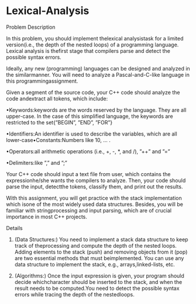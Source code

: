 # Lexical-Analysis

Problem Description

In this problem, you should implement thelexical  analysistask for a limited version(i.e., the depth of the nested loops) of a programming language. Lexical analysis is thefirst stage that compilers parse and detect the possible syntax errors.

Ideally, any new (programming) languages can be designed and analyzed in the similarmanner.  You will need to analyze a Pascal-and-C-like language in this programmingassignment.

Given a segment of the source code, your C++ code should analyze the code andextract all tokens, which include:

•Keywords:keywords are the words reserved by the language. They are all upper-case. In the case of this simplified language, the keywords are restricted to the set{”BEGIN”, ”END”, ”FOR”}

•Identifiers:An identifier is used to describe the variables, which are all lower-case•Constants:Numbers like 10, ... .

•Operators:all arithmetic operations (i.e., +, -, *, and /), ”++” and ”=”

•Delimiters:like ”,” and ”;”

Your C++ code should input a text file from user, which contains the expressionhe/she wants the compilers to analyze. Then, your code should parse the input, detectthe tokens, classify them, and print out the results.

With this assignment, you will get practice with the stack implementation which isone of the most widely used data structures. Besides, you will be familiar with stringprocessing and input parsing, which are of crucial importance in most C++ projects.

Details

1. (Data Structures:) You need to implement a stack data structure to keep track of theprocessing and compute the depth of the nested loops. Adding elements to the stack
(push) and removing objects from it (pop) are two essential methods that must beimplemented. You can use any data structure to implement the stack, e.g., arrays,linked-lists, etc.

2. (Algorithms:) Once the input expression is given, your program should decide whichcharacter should be inserted to the stack, and when the result needs to be computed.You need to detect the possible syntax errors while tracing the depth of the nestedloops.
